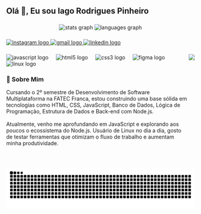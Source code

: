 <h2 align="left">Olá 👋, Eu sou Iago Rodrigues Pinheiro</h2>

###

<div align="center">
  <img src="https://github-readme-stats.vercel.app/api?username=iago65&hide_title=false&hide_rank=false&show_icons=true&include_all_commits=true&count_private=true&disable_animations=false&theme=dark&locale=pt-br&hide_border=false" height="150" alt="stats graph"  />
  <img src="https://github-readme-stats.vercel.app/api/top-langs?username=iago65&locale=pt-br&hide_title=false&layout=compact&card_width=320&langs_count=5&theme=dark&hide_border=false" height="150" alt="languages graph"  />
</div>

###

<div align="left">
  <a href="https://www.instagram.com/iago_.pinheiro/?next=%2F" target="_blank">
    <img src="https://img.shields.io/static/v1?message=Instagram&logo=instagram&label=&color=E4405F&logoColor=white&labelColor=&style=for-the-badge" height="35" alt="instagram logo"  />
  </a>
  <a href="mailto:iagoo.pinheiro73@gmail.com" target="_blank">
    <img src="https://img.shields.io/static/v1?message=Gmail&logo=gmail&label=&color=D14836&logoColor=white&labelColor=&style=for-the-badge" height="35" alt="gmail logo"  />
  </a>
  <a href="https://www.linkedin.com/in/iago-pinheiroo/" target="_blank">
    <img src="https://img.shields.io/static/v1?message=LinkedIn&logo=linkedin&label=&color=0077B5&logoColor=white&labelColor=&style=for-the-badge" height="35" alt="linkedin logo"  />
  </a>
</div>

###

<img align="right" height="250" src="https://i.postimg.cc/bvCzbgCg/imagem-Readme-Round.png" />

###

<div align="left">
  <img src="https://cdn.jsdelivr.net/gh/devicons/devicon/icons/javascript/javascript-original.svg" height="30" alt="javascript logo"  />
  <img width="12" />
  <img src="https://cdn.jsdelivr.net/gh/devicons/devicon/icons/html5/html5-original.svg" height="30" alt="html5 logo"  />
  <img width="12" />
  <img src="https://cdn.jsdelivr.net/gh/devicons/devicon/icons/css3/css3-original.svg" height="30" alt="css3 logo"  />
  <img width="12" />
  <img src="https://cdn.jsdelivr.net/gh/devicons/devicon/icons/figma/figma-original.svg" height="30" alt="figma logo"  />
  <img width="12" />
  <img src="https://cdn.jsdelivr.net/gh/devicons/devicon/icons/linux/linux-original.svg" height="30" alt="linux logo"  />
</div>

<div align="left">
  <h3>🧠 Sobre Mim</h3>
  <p>
    Cursando o 2º semestre de Desenvolvimento de Software Multiplataforma na FATEC Franca, estou construindo uma base sólida em tecnologias como HTML, CSS, JavaScript, Banco de Dados, Lógica de Programação, Estrutura de Dados e Back-end com Node.js. <br><br>
    Atualmente, venho me aprofundando em JavaScript e explorando aos poucos o ecossistema do Node.js. Usuário de Linux no dia a dia, gosto de testar ferramentas que otimizam o fluxo de trabalho e aumentam minha produtividade. <br><br>
  </p>
</div>


###

<br clear="both">

<img src="https://raw.githubusercontent.com/iago65/iago65/output/snake.svg" alt="Snake animation" />

###
